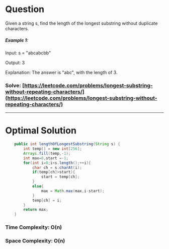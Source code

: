 # Question

Given a string s, find the length of the longest substring without duplicate characters.


##### Example 1:

Input: s = "abcabcbb"

Output: 3

Explanation: The answer is "abc", with the length of 3.



### Solve: [https://leetcode.com/problems/longest-substring-without-repeating-characters/](https://leetcode.com/problems/longest-substring-without-repeating-characters/)

***

# Optimal Solution

``` java
    public int lengthOfLongestSubstring(String s) {
        int temp[] = new int[256];
        Arrays.fill(temp,-1);
        int max=0,start =-1;
        for(int i=0;i<s.length();++i){
            char ch = s.charAt(i);
            if(temp[ch]>start){
                start = temp[ch];
            }
            else{
                max = Math.max(max,i-start);
            }
            temp[ch] = i;
        }
        return max;
    }
```

### Time Complexity: O(n)
### Space Complexity: O(n)
